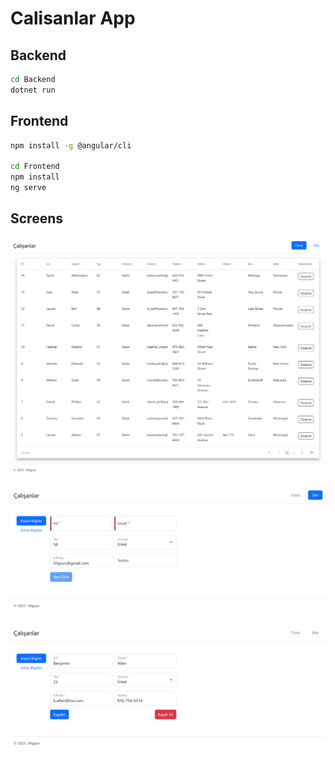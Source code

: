 # Calisanlar App

## Backend
```sh
cd Backend
dotnet run
```

## Frontend
```sh
npm install -g @angular/cli

cd Frontend
npm install
ng serve
```

## Screens
![list](https://github.com/hhgsun/CalisanlarApp/blob/main/screens/list.png?raw=true)

![add](https://github.com/hhgsun/CalisanlarApp/blob/main/screens/add.png?raw=true)

![list](https://github.com/hhgsun/CalisanlarApp/blob/main/screens/edit.png?raw=true)


